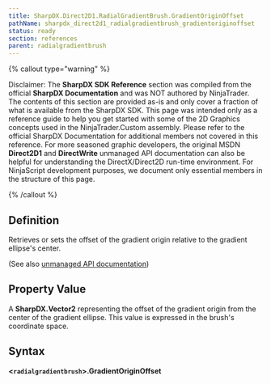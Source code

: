 ```yaml
---
title: SharpDX.Direct2D1.RadialGradientBrush.GradientOriginOffset
pathName: sharpdx_direct2d1_radialgradientbrush_gradientoriginoffset
status: ready
section: references
parent: radialgradientbrush
---
```


{% callout type="warning" %}

Disclaimer: The **SharpDX SDK Reference** section was compiled from the official **SharpDX Documentation** and was NOT authored by NinjaTrader. The contents of this section are provided as-is and only cover a fraction of what is available from the SharpDX SDK. This page was intended only as a reference guide to help you get started with some of the 2D Graphics concepts used in the NinjaTrader.Custom assembly. Please refer to the official SharpDX Documentation for additional members not covered in this reference. For more seasoned graphic developers, the original MSDN **Direct2D1** and **DirectWrite** unmanaged API documentation can also be helpful for understanding the DirectX/Direct2D run-time environment. For NinjaScript development purposes, we document only essential members in the structure of this page.

{% /callout %}

## Definition

Retrieves or sets the offset of the gradient origin relative to the gradient ellipse's center.

(See also [unmanaged API documentation](https://msdn.microsoft.com/en-us/library/dd371535.aspx))

## Property Value

A **SharpDX.Vector2** representing the offset of the gradient origin from the center of the gradient ellipse. This value is expressed in the brush's coordinate space.

## Syntax

**<`radialgradientbrush`>.GradientOriginOffset**
